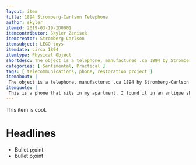 ```yaml
---
layout: item
title: 1894 Stromberg-Carlson Telephone
author: skyler
itemid: 2019-03-19-ID0001
itemcontributor: Skyler Zenisek
itemcreator: Stromberg-Carlson
itemsubject: LEGO toys
itemdate: circa 1894
itemtype: Physical Object
shortdesc: The object is a telephone, manufactured .ca 1894 by Stromberg-Carlson and restored to working condition by the participant.
categories: [ Sentimental, Practical ]
tags: [ telecommunications, phone, restoration project ]
itemabout: |
 The object is a telephone, manufactured .ca 1894 by Stromberg-Carlson. Both Stromberg and Carlson were employees of the Bell Company before quitting when the initial patents on the telephone expired because they believed that they could make a better telephone. This specific model used the first electromagnetic receiver in history, and used a more robust magneto which produced a higher voltage- making it ideal for use in rural areas along longer phone lines, earning it the nickname, "The Farmer's Friend."
itemquote: |
 This is a phone that sits in my apartment. I found it in an antique shop and did light restoration work on it, making it theoretically functional. It's a cool piece that has come to be part of my portfolio of restoring antique appliances to working order.
---
```

 
 This item is cool.
 
 # Headlines
 
 - Bullet p;oint
 - bullet p;oint

